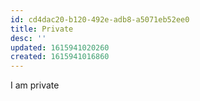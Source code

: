 ```yaml
---
id: cd4dac20-b120-492e-adb8-a5071eb52ee0
title: Private
desc: ''
updated: 1615941020260
created: 1615941016860
---
```


I am private